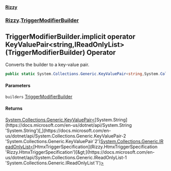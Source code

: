 #### [Rizzy](index 'index')
### [Rizzy](Rizzy 'Rizzy').[TriggerModifierBuilder](Rizzy.TriggerModifierBuilder 'Rizzy.TriggerModifierBuilder')

## TriggerModifierBuilder.implicit operator KeyValuePair<string,IReadOnlyList<HtmxTriggerSpecification>>(TriggerModifierBuilder) Operator

Converts the builder to a key-value pair.

```csharp
public static System.Collections.Generic.KeyValuePair<string,System.Collections.Generic.IReadOnlyList<Rizzy.HtmxTriggerSpecification>> implicit operator KeyValuePair<string,IReadOnlyList<HtmxTriggerSpecification>>(Rizzy.TriggerModifierBuilder builders);
```
#### Parameters

<a name='Rizzy.TriggerModifierBuilder.op_ImplicitSystem.Collections.Generic.KeyValuePair_string,System.Collections.Generic.IReadOnlyList_Rizzy.HtmxTriggerSpecification__(Rizzy.TriggerModifierBuilder).builders'></a>

`builders` [TriggerModifierBuilder](Rizzy.TriggerModifierBuilder 'Rizzy.TriggerModifierBuilder')

#### Returns
[System.Collections.Generic.KeyValuePair&lt;](https://docs.microsoft.com/en-us/dotnet/api/System.Collections.Generic.KeyValuePair-2 'System.Collections.Generic.KeyValuePair`2')[System.String](https://docs.microsoft.com/en-us/dotnet/api/System.String 'System.String')[,](https://docs.microsoft.com/en-us/dotnet/api/System.Collections.Generic.KeyValuePair-2 'System.Collections.Generic.KeyValuePair`2')[System.Collections.Generic.IReadOnlyList&lt;](https://docs.microsoft.com/en-us/dotnet/api/System.Collections.Generic.IReadOnlyList-1 'System.Collections.Generic.IReadOnlyList`1')[HtmxTriggerSpecification](Rizzy.HtmxTriggerSpecification 'Rizzy.HtmxTriggerSpecification')[&gt;](https://docs.microsoft.com/en-us/dotnet/api/System.Collections.Generic.IReadOnlyList-1 'System.Collections.Generic.IReadOnlyList`1')[&gt;](https://docs.microsoft.com/en-us/dotnet/api/System.Collections.Generic.KeyValuePair-2 'System.Collections.Generic.KeyValuePair`2')